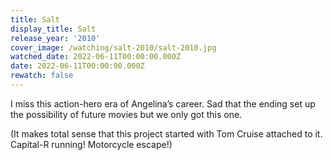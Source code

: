 ```yaml
---
title: Salt
display_title: Salt
release_year: '2010'
cover_image: /watching/salt-2010/salt-2010.jpg
watched_date: 2022-06-11T00:00:00.000Z
date: 2022-06-11T00:00:00.000Z
rewatch: false
---
```

I miss this action-hero era of Angelina’s career. Sad that the ending set up the possibility of future movies but we only got this one.

(It makes total sense that this project started with Tom Cruise attached to it. Capital-R running! Motorcycle escape!)
